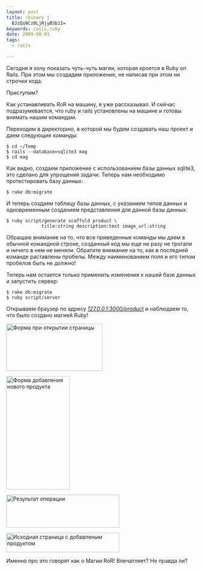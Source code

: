 ```yaml
--- 
layout: post
title: !binary |
  0JzQsNCz0LjRjyBSb1I=
keywords: rails,ruby
date: 2009-08-01
tags:
  - rails

---
```

Сегодня я хочу показать чуть-чуть магии, которая кроется в Ruby on Rails. При этом мы создадим приложение, не написав при этом ни строчки кода.

Приступим?

Как устанавливать RoR на машину, я уже рассказывал. И сейчас подразумевается, что ruby и rails установлены на машине и готовы внимать нашим командам.

Переходим в директорию, в которой мы будем создавать наш проект и даем следующие команды:

    $ cd ~/Temp
    $ rails --database=sqlite3 mag
    $ cd mag

Как видно, создаем приложение с использованием базы данных sqlite3, это сделано для упрощения задачи. Теперь нам необходимо протестировать базу данных:

    $ rake db:migrate

И теперь создаем таблицу базы данных, с указанием типов данных и одновременным созданием представления для данной базы данных:

    $ ruby script/generate scaffold product \
                 title:string description:text image_url:string

Обращаю внимание на то, что все приведенные команды мы даем в обычной командной строке, созданный код мы еще ни разу не трогали и ничего в нем не меняли. Обратите внимание на то, как в последней команде раставлены пробелы. Между наименованием поля и его типом пробелов быть не должно!

Теперь нам остается только применить изменения к нашей базе данных и запустить сервер:

    $ rake db:migrate
    $ ruby script/server

Открываем браузер по адресу <a href="http://127.0.0.1:3000/product"><em>127.0.0.1:3000/product</em></a> и наблюдаем то, что было создано магией Ruby!

<a href="http://static.juev.ru/2009/08/2009-08-01-081041_1280x1024_scrot.png" id="lightbox"><img class="aligncenter size-full wp-image-497 " title="Исходный листинг продуктов" src="http://static.juev.ru/2009/08/2009-08-01-081041_1280x1024_scrot.png" alt="Форма при открытии страницы" width="255" height="125" /></a>

<a href="http://static.juev.ru/2009/08/2009-08-01-081137_1280x1024_scrot.png" id="lightbox"><img class="aligncenter size-medium wp-image-498" title="Форма добавления нового продукта" src="http://static.juev.ru/2009/08/2009-08-01-081137_1280x1024_scrot-168x300.png" alt="Форма добавления нового продукта" width="168" height="300" /></a>

<a href="http://static.juev.ru/2009/08/2009-08-01-081132_1280x1024_scrot.png" id="lightbox"><img class="aligncenter size-medium wp-image-499" title="Результат операции" src="http://static.juev.ru/2009/08/2009-08-01-081132_1280x1024_scrot-300x87.png" alt="Результат операции" width="300" height="87" /></a>

<a href="http://static.juev.ru/2009/08/2009-08-01-081144_1280x1024_scrot.png" id="lightbox"><img class="aligncenter size-medium wp-image-500" title="Исходная страница с добавленым продуктом" src="http://static.juev.ru/2009/08/2009-08-01-081144_1280x1024_scrot-300x51.png" alt="Исходная страница с добавленым продуктом" width="300" height="51" /></a>

Именно про это говорят как о Магии RoR! Впечатляет? Не правда ли?
